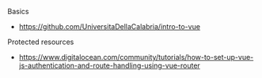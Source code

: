 Basics
- https://github.com/UniversitaDellaCalabria/intro-to-vue


Protected resources
- https://www.digitalocean.com/community/tutorials/how-to-set-up-vue-js-authentication-and-route-handling-using-vue-router
